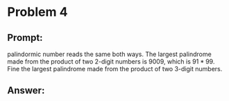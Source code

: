 # Problem 4

## Prompt:

 palindormic number reads the same both ways. The largest palindrome made
from the product of two 2-digit numbers is 9009, which is $91 * 99$. Fine the
largest palindrome made from the product of two 3-digit numbers.

## Answer:



